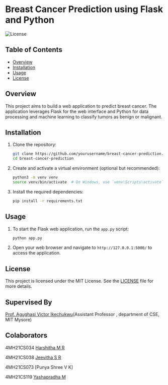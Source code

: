 # Breast Cancer Prediction using Flask and Python

![License](https://img.shields.io/badge/license-MIT-blue.svg)

## Table of Contents
- [Overview](#overview)
- [Installation](#installation)
- [Usage](#usage)
- [License](#license)


## Overview

This project aims to build a web application to predict breast cancer. The application leverages Flask for the web interface and Python for data processing and machine learning to classify tumors as benign or malignant.

## Installation

1. Clone the repository:

    ```bash
    git clone https://github.com/yourusername/breast-cancer-prediction.git
    cd breast-cancer-prediction
    ```

2. Create and activate a virtual environment (optional but recommended):

    ```bash
    python3 -m venv venv
    source venv/bin/activate  # On Windows, use `venv\Scripts\activate`
    ```

3. Install the required dependencies:

    ```bash
    pip install -r requirements.txt
    ```

## Usage

1. To start the Flask web application, run the `app.py` script:

    ```bash
    python app.py
    ```

2. Open your web browser and navigate to `http://127.0.0.1:5000/` to access the application.

## License

This project is licensed under the MIT License. See the [LICENSE](LICENSE) file for more details.

## Supervised By
[Prof. Agughasi Victor Ikechukwu](https://github.com/Victor-Ikechukwu)(Assistant Professor , department of CSE, MIT Mysore)

## Colaborators
4MH21CS034 [Harshitha M R](https://github.com/harshithagowdamr)

4MH21CS038 [Jeevitha S R](https://github.com/jeevisr)

4MH21CS073 [Punya Shree V K]

4MH21CS119 [Yashapradha M](https://github.com/Yashapradha)


